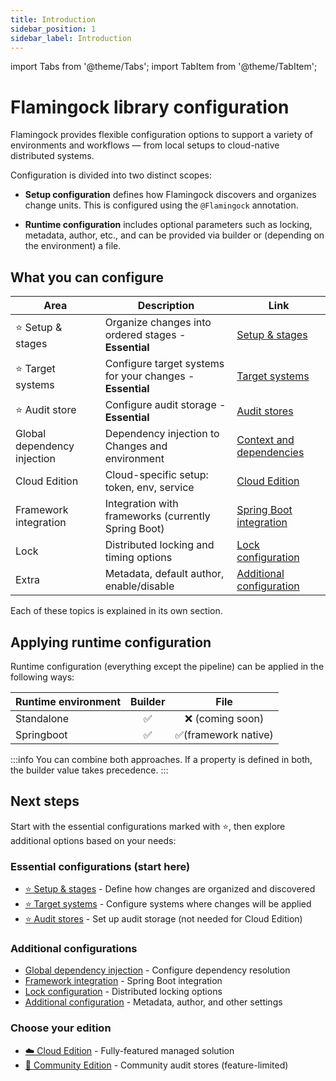 ```yaml
---
title: Introduction
sidebar_position: 1
sidebar_label: Introduction
---
```


import Tabs from '@theme/Tabs';
import TabItem from '@theme/TabItem';

# Flamingock library configuration

Flamingock provides flexible configuration options to support a variety of environments and workflows — from local setups to cloud-native distributed systems.

Configuration is divided into two distinct scopes:

- **Setup configuration** defines how Flamingock discovers and organizes change units. This is configured using the `@Flamingock` annotation.

- **Runtime configuration** includes optional parameters such as locking, metadata, author, etc., and can be provided via builder or (depending on the environment) a file.


## What you can configure

| Area                             | Description                                         | Link |
|----------------------------------|-----------------------------------------------------|------|
| ⭐ Setup & stages                | Organize changes into ordered stages - **Essential** | [Setup & stages](./setup-and-stages.md) |
| ⭐ Target systems               | Configure target systems for your changes - **Essential** | [Target systems](../target-systems/introduction.md) |
| ⭐ Audit store                  | Configure audit storage - **Essential** | [Audit stores](../audit-stores/introduction.md) |
| Global dependency injection      | Dependency injection to Changes and environment | [Context and dependencies](./context-and-dependencies.md) |
| Cloud Edition                    | Cloud-specific setup: token, env, service           | [Cloud Edition](../cloud-edition/cloud-edition.md) |
| Framework integration            | Integration with frameworks (currently Spring Boot) | [Spring Boot integration](../frameworks/springboot-integration/introduction.md) |
| Lock                             | Distributed locking and timing options              | [Lock configuration](./lock.md) |
| Extra                            | Metadata, default author, enable/disable            | [Additional configuration](./additional-configuration.md) |


Each of these topics is explained in its own section.




## Applying runtime configuration
Runtime configuration (everything except the pipeline) can be applied in the following ways:

| Runtime environment |  Builder  |         File          |
|---------------------|:---------:|:---------------------:|
| Standalone          |     ✅     |    ❌ (coming soon)    |
| Springboot          |     ✅     |  ✅(framework native)  |

:::info
You can combine both approaches. If a property is defined in both, the builder value takes precedence.
:::


## Next steps

Start with the essential configurations marked with ⭐, then explore additional options based on your needs:

### Essential configurations (start here)
- [⭐ Setup & stages](./setup-and-stages.md) - Define how changes are organized and discovered
- [⭐ Target systems](../target-systems/introduction.md) - Configure systems where changes will be applied
- [⭐ Audit stores](../audit-stores/introduction.md) - Set up audit storage (not needed for Cloud Edition)

### Additional configurations
- [Global dependency injection](./context-and-dependencies.md) - Configure dependency resolution
- [Framework integration](../frameworks/springboot-integration/introduction.md) - Spring Boot integration
- [Lock configuration](./lock.md) - Distributed locking options
- [Additional configuration](./additional-configuration.md) - Metadata, author, and other settings

### Choose your edition
- [☁️ Cloud Edition](../cloud-edition/cloud-edition.md) - Fully-featured managed solution
- [🧪 Community Edition](../audit-stores/introduction.md) - Community audit stores (feature-limited)
